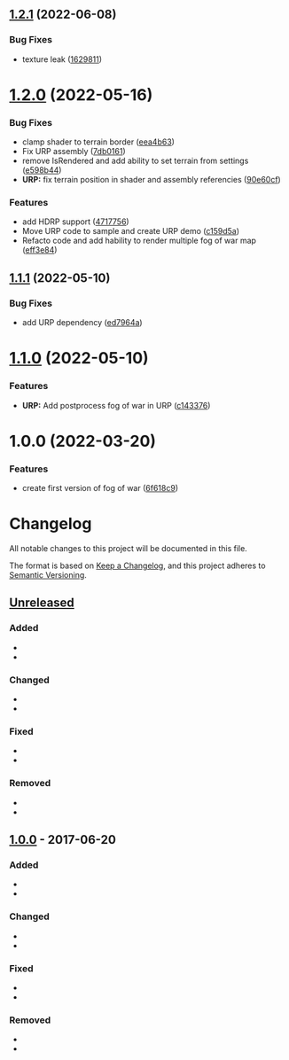 ## [1.2.1](https://github.com/OpenSourceUnityPackage/FogOfWar/compare/1.2.0...1.2.1) (2022-06-08)


### Bug Fixes

* texture leak ([1629811](https://github.com/OpenSourceUnityPackage/FogOfWar/commit/16298116575fd873dd6aaaa6427fd731f8aec094))

# [1.2.0](https://github.com/OpenSourceUnityPackage/FogOfWar/compare/1.1.1...1.2.0) (2022-05-16)


### Bug Fixes

* clamp shader to terrain border ([eea4b63](https://github.com/OpenSourceUnityPackage/FogOfWar/commit/eea4b63eb25a2348ad0f107190f3290dc1c0b74b))
* Fix URP assembly ([7db0161](https://github.com/OpenSourceUnityPackage/FogOfWar/commit/7db0161718146266084f2ac2f6ff77b99eff991c))
* remove IsRendered and add ability to set terrain from settings ([e598b44](https://github.com/OpenSourceUnityPackage/FogOfWar/commit/e598b4445ae512059a2564e642bd98c2d4143db9))
* **URP:** fix terrain position in shader and assembly referencies ([90e60cf](https://github.com/OpenSourceUnityPackage/FogOfWar/commit/90e60cf2209a4d6d71d15dd2f888c0f788a9d2c9))


### Features

* add HDRP support ([4717756](https://github.com/OpenSourceUnityPackage/FogOfWar/commit/47177569fad283999d23990d5b99ea1db11a20e0))
* Move URP code to sample and create URP demo ([c159d5a](https://github.com/OpenSourceUnityPackage/FogOfWar/commit/c159d5a0af3e1917e419c1ff557dea990bfd0952))
* Refacto code and add hability to render multiple fog of war map ([eff3e84](https://github.com/OpenSourceUnityPackage/FogOfWar/commit/eff3e84bf817c489254d222a345ea14123c74193))

## [1.1.1](https://github.com/OpenSourceUnityPackage/FogOfWar/compare/1.1.0...1.1.1) (2022-05-10)


### Bug Fixes

* add URP dependency ([ed7964a](https://github.com/OpenSourceUnityPackage/FogOfWar/commit/ed7964a9ab141f580ca4db980bf418b070fedfe5))

# [1.1.0](https://github.com/OpenSourceUnityPackage/FogOfWar/compare/1.0.0...1.1.0) (2022-05-10)


### Features

* **URP:** Add postprocess fog of war in URP ([c143376](https://github.com/OpenSourceUnityPackage/FogOfWar/commit/c143376229469053e727991e5ce38f378b49519a))

# 1.0.0 (2022-03-20)


### Features

* create first version of fog of war ([6f618c9](https://github.com/OpenSourceUnityPackage/FogOfWar/commit/6f618c90a48debfd9cbdb2bf3236ffd56849c7f1))

# Changelog
All notable changes to this project will be documented in this file.

The format is based on [Keep a Changelog](https://keepachangelog.com/en/1.0.0/),
and this project adheres to [Semantic Versioning](https://semver.org/spec/v2.0.0.html).

## [Unreleased]
### Added
-
- 

### Changed
-
-

### Fixed
-
-

### Removed
-
-

## [1.0.0] - 2017-06-20
### Added
-
- 

### Changed
-
-

### Fixed
-
-

### Removed
-
-

[Unreleased]: https://github.com/olivierlacan/keep-a-changelog/compare/v1.0.0...HEAD
[1.0.0]: https://github.com/olivierlacan/keep-a-changelog/compare/v0.3.0...v1.0.0
